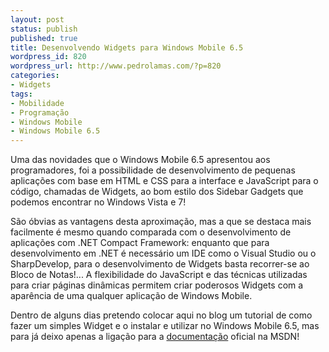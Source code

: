 ```yaml
---
layout: post
status: publish
published: true
title: Desenvolvendo Widgets para Windows Mobile 6.5
wordpress_id: 820
wordpress_url: http://www.pedrolamas.com/?p=820
categories:
- Widgets
tags:
- Mobilidade
- Programação
- Windows Mobile
- Windows Mobile 6.5
---
```

Uma das novidades que o Windows Mobile 6.5 apresentou aos programadores, foi a possibilidade de desenvolvimento de pequenas aplicações com base em HTML e CSS para a interface e JavaScript para o código, chamadas de Widgets, ao bom estilo dos Sidebar Gadgets que podemos encontrar no Windows Vista e 7!

São óbvias as vantagens desta aproximação, mas a que se destaca mais facilmente é mesmo quando comparada com o desenvolvimento de aplicações com .NET Compact Framework: enquanto que para desenvolvimento em .NET é necessário um IDE como o Visual Studio ou o SharpDevelop, para o desenvolvimento de Widgets basta recorrer-se ao Bloco de Notas!... A flexibilidade do JavaScript e das técnicas utilizadas para criar páginas dinâmicas permitem criar poderosos Widgets com a aparência de uma qualquer aplicação de Windows Mobile.

Dentro de alguns dias pretendo colocar aqui no blog um tutorial de como fazer um simples Widget e o instalar e utilizar no Windows Mobile 6.5, mas para já deixo apenas a ligação para a [documentação](http://msdn.microsoft.com/en-us/library/dd721906.aspx) oficial na MSDN!
